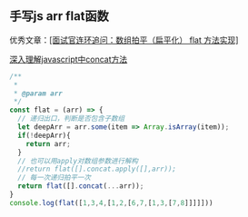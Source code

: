 ## 手写js arr flat函数
优秀文章：[[面试官连环追问：数组拍平（扁平化） flat 方法实现]](https://segmentfault.com/a/1190000021366004)

[深入理解javascript中concat方法](https://www.cainiaojc.com/note/qadrhr.html)

```typescript
/**
 * 
 * @param arr 
 */
const flat = (arr) => {
  // 递归出口，判断是否包含子数组
  let deepArr = arr.some(item => Array.isArray(item));
  if(!deepArr){
    return arr;
  }
  // 也可以用apply对数组参数进行解构
  //return flat([].concat.apply([],arr));
  // 每一次递归拍平一次
  return flat([].concat(...arr));
}
console.log(flat([1,3,4,[1,2,[6,7,[1,3,[7,8]]]]]))
```

